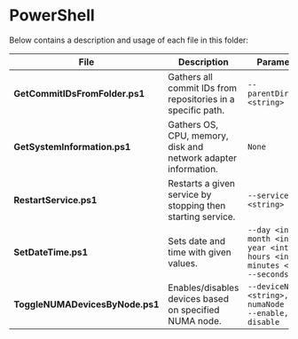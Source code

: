 # PowerShell

Below contains a description and usage of each file in this folder:

| File                              | Description                                                   | Parameters                        |
| ---                               | ---                                                           | ---                               |
| **GetCommitIDsFromFolder.ps1**    | Gathers all commit IDs from repositories in a specific path.  | ``--parentDirectory <string>``    |
| **GetSystemInformation.ps1**      | Gathers OS, CPU, memory, disk and network adapter information.| ``None``                          |
| **RestartService.ps1**            | Restarts a given service by stopping then starting service.   | ``--serviceName <string>``        |
| **SetDateTime.ps1**               | Sets date and time with given values.                         | ``--day <int>, --month <int>, --year <int>, --hours <int>, --minutes <int>, --seconds <int>``|
| **ToggleNUMADevicesByNode.ps1**   | Enables/disables devices based on specified NUMA node.        | ``--deviceName <string>, --numaNode <int>, --enable, --disable`` |
